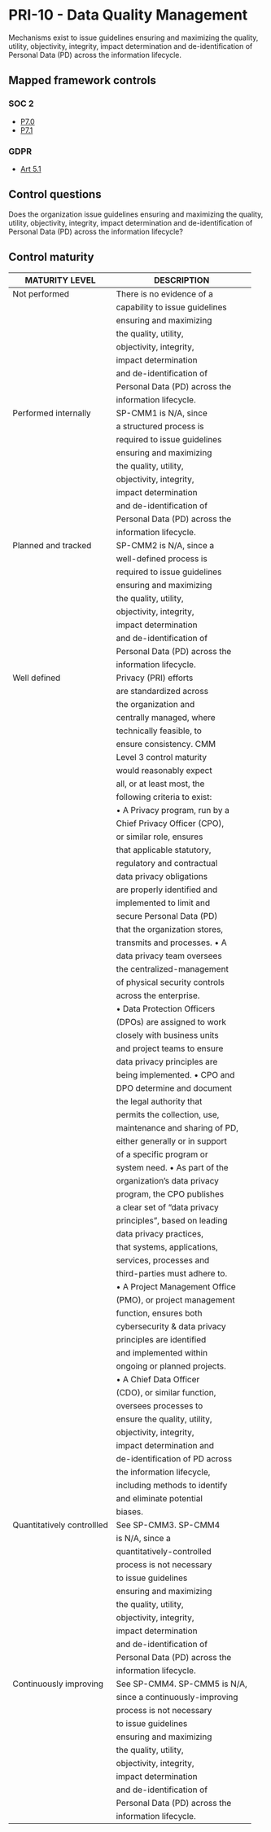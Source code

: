 # PRI-10 - Data Quality Management
Mechanisms exist to issue guidelines ensuring and maximizing the quality, utility, objectivity, integrity, impact determination and de-identification of Personal Data (PD) across the information lifecycle.
## Mapped framework controls
### SOC 2
- [P7.0](../soc2/p70.md)
- [P7.1](../soc2/p71.md)
### GDPR
- [Art 5.1](../gdpr/art51.md)
## Control questions
Does the organization issue guidelines ensuring and maximizing the quality, utility, objectivity, integrity, impact determination and de-identification of Personal Data (PD) across the information lifecycle?
## Control maturity
|       MATURITY LEVEL       |          DESCRIPTION           |
|----------------------------|--------------------------------|
| Not performed              | There is no evidence of a      |
|                            | capability to issue guidelines |
|                            | ensuring and maximizing        |
|                            | the quality, utility,          |
|                            | objectivity, integrity,        |
|                            | impact determination           |
|                            | and de-identification of       |
|                            | Personal Data (PD) across the  |
|                            | information lifecycle.         |
| Performed internally       | SP-CMM1 is N/A, since          |
|                            | a structured process is        |
|                            | required to issue guidelines   |
|                            | ensuring and maximizing        |
|                            | the quality, utility,          |
|                            | objectivity, integrity,        |
|                            | impact determination           |
|                            | and de-identification of       |
|                            | Personal Data (PD) across the  |
|                            | information lifecycle.         |
| Planned and tracked        | SP-CMM2 is N/A, since a        |
|                            | well-defined process is        |
|                            | required to issue guidelines   |
|                            | ensuring and maximizing        |
|                            | the quality, utility,          |
|                            | objectivity, integrity,        |
|                            | impact determination           |
|                            | and de-identification of       |
|                            | Personal Data (PD) across the  |
|                            | information lifecycle.         |
| Well defined               | Privacy (PRI) efforts          |
|                            | are standardized across        |
|                            | the organization and           |
|                            | centrally managed, where       |
|                            | technically feasible, to       |
|                            | ensure consistency. CMM        |
|                            | Level 3 control maturity       |
|                            | would reasonably expect        |
|                            | all, or at least most, the     |
|                            | following criteria to exist:   |
|                            | •	A Privacy program, run by a   |
|                            | Chief Privacy Officer (CPO),   |
|                            | or similar role, ensures       |
|                            | that applicable statutory,     |
|                            | regulatory and contractual     |
|                            | data privacy obligations       |
|                            | are properly identified and    |
|                            | implemented to limit and       |
|                            | secure Personal Data (PD)      |
|                            | that the organization stores,  |
|                            | transmits and processes. •	A    |
|                            | data privacy team oversees     |
|                            | the centralized-management     |
|                            | of physical security controls  |
|                            | across the enterprise.         |
|                            | •	Data Protection Officers      |
|                            | (DPOs) are assigned to work    |
|                            | closely with business units    |
|                            | and project teams to ensure    |
|                            | data privacy principles are    |
|                            | being implemented. •	CPO and    |
|                            | DPO determine and document     |
|                            | the legal authority that       |
|                            | permits the collection, use,   |
|                            | maintenance and sharing of PD, |
|                            | either generally or in support |
|                            | of a specific program or       |
|                            | system need. •	As part of the   |
|                            | organization’s data privacy    |
|                            | program, the CPO publishes     |
|                            | a clear set of “data privacy   |
|                            | principles”, based on leading  |
|                            | data privacy practices,        |
|                            | that systems, applications,    |
|                            | services, processes and        |
|                            | third-parties must adhere to.  |
|                            |  •	A Project Management Office  |
|                            | (PMO), or project management   |
|                            | function, ensures both         |
|                            | cybersecurity & data privacy   |
|                            | principles are identified      |
|                            | and implemented within         |
|                            | ongoing or planned projects.   |
|                            | •	A Chief Data Officer          |
|                            | (CDO), or similar function,    |
|                            | oversees processes to          |
|                            | ensure the quality, utility,   |
|                            | objectivity, integrity,        |
|                            | impact determination and       |
|                            | de-identification of PD across |
|                            | the information lifecycle,     |
|                            | including methods to identify  |
|                            | and eliminate potential        |
|                            | biases.                        |
| Quantitatively controllled | See SP-CMM3. SP-CMM4           |
|                            | is N/A, since a                |
|                            | quantitatively-controlled      |
|                            | process is not necessary       |
|                            | to issue guidelines            |
|                            | ensuring and maximizing        |
|                            | the quality, utility,          |
|                            | objectivity, integrity,        |
|                            | impact determination           |
|                            | and de-identification of       |
|                            | Personal Data (PD) across the  |
|                            | information lifecycle.         |
| Continuously improving     | See SP-CMM4. SP-CMM5 is N/A,   |
|                            | since a continuously-improving |
|                            | process is not necessary       |
|                            | to issue guidelines            |
|                            | ensuring and maximizing        |
|                            | the quality, utility,          |
|                            | objectivity, integrity,        |
|                            | impact determination           |
|                            | and de-identification of       |
|                            | Personal Data (PD) across the  |
|                            | information lifecycle.         |
